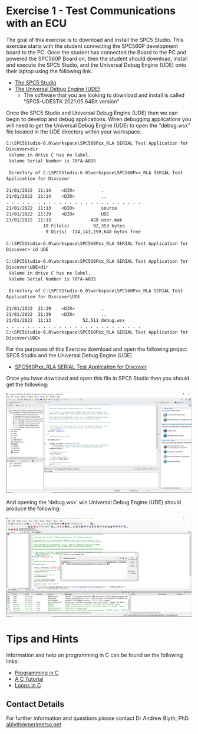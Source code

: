 # Exercise 1 - Test Communications with an ECU

The goal of this exercise is to download and install the SPC5 Studio. This exercise starts with the student connecting the SPC560P development board to the PC. Once the student has connected the Board to the PC and powered the SPC560P Board on, then the student should download, install and execute the SPC5 Studio, and the Universal Debug Engine (UDE) onto their laptop using the following link.

* [The SPC5 Studio](https://www.st.com/content/st_com/en/products/development-tools/software-development-tools/spc5-software-development-tools/spc5-studio.html)
* [The Universal Debug Engine (UDE)](https://www.pls-mc.com/service/downloads/download-spc5-udestk/)
  * The software that you are looking to download and install is called "SPC5-UDESTK 2021.05 64Bit version"

Once the SPC5 Studio and Universal Debug Engine (UDE) then we can begin to develop and debug applications. When debugging applications you will need to get the Universal Debug Engine (UDE) to open the "debug.wsx" file located in the UDE directory within your workspace.
```
C:\SPC5Studio-6.0\workspace\SPC560Pxx_RLA SERIAL Test Application for Discover>dir
 Volume in drive C has no label.
 Volume Serial Number is 70FA-A8D5

 Directory of C:\SPC5Studio-6.0\workspace\SPC560Pxx_RLA SERIAL Test Application for Discover

21/01/2022  11:14    <DIR>          .
21/01/2022  11:14    <DIR>          ..
. . . . . . . . . . . . . . . . . . . . . . . . . .
21/01/2022  11:13    <DIR>          source
21/01/2022  21:29    <DIR>          UDE
21/01/2022  11:13               428 user.mak
              10 File(s)         92,353 bytes
               9 Dir(s)  724,143,259,648 bytes free

C:\SPC5Studio-6.0\workspace\SPC560Pxx_RLA SERIAL Test Application for Discover> cd UDE

C:\SPC5Studio-6.0\workspace\SPC560Pxx_RLA SERIAL Test Application for Discover\UDE>dir
 Volume in drive C has no label.
 Volume Serial Number is 70FA-A8D5

 Directory of C:\SPC5Studio-6.0\workspace\SPC560Pxx_RLA SERIAL Test Application for Discover\UDE

21/01/2022  21:29    <DIR>          .
21/01/2022  21:29    <DIR>          ..
21/01/2022  11:13            52,511 debug.wsx
. . . . . . . . . . . . . . . . . . . . . . . . . .
C:\SPC5Studio-6.0\workspace\SPC560Pxx_RLA SERIAL Test Application for Discover\UDE>

```
For the purposes of this Exercise download and open the following project SPC5 Studio and the Universal Debug Engine (UDE)

* [SPC560Pxx_RLA SERIAL Test Application for Discover](https://github.com/Merimetso-Code/EmbeddedAutomotiveSecurity/blob/main/EXERCISE1.zip)

Once you have download and open this file in SPC5 Studio then you should get the following:

![SPC5STUDIO](SPC.png)

And opening the 'debug.wsx' win Universal Debug Engine (UDE) should produce the following:

![UDE](UDE.png)

# Tips and Hints
Information and help on programming in C can be found on the following links:
* [Programming in C](https://beginnersbook.com/2014/01/c-program-structure/)
* [A C Tutorial](https://www.cprogramming.com/tutorial/c-tutorial.html?inl=nv)
* [Loops in C](https://www.tutorialspoint.com/cprogramming/c_loops.htm)

## Contact Details

For further information and questions please contact Dr Andrew Blyth, PhD. <ablyth@merimetso.net>

